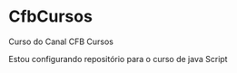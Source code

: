 # CfbCursos
 Curso do Canal CFB Cursos

 Estou configurando repositório  para  o curso de java Script
